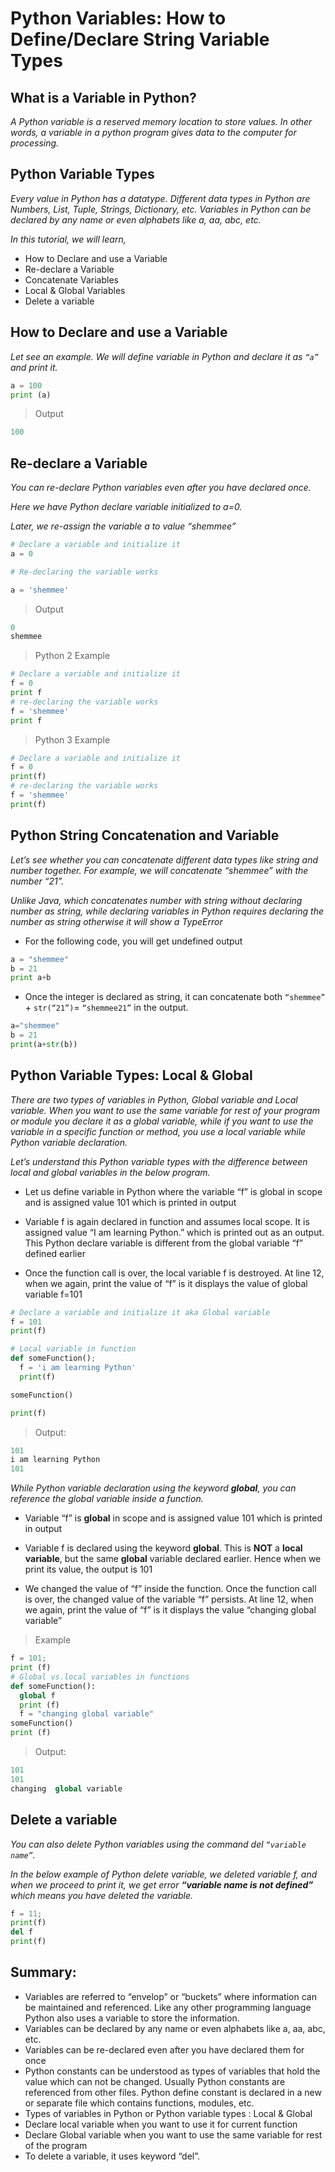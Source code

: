 # Python Variables: How to Define/Declare String Variable Types

## What is a Variable in Python?

*A Python variable is a reserved memory location to store values. In other words, a variable in a python program gives data to the computer for processing.*

## Python Variable Types

*Every value in Python has a datatype. Different data types in Python are Numbers, List, Tuple, Strings, Dictionary, etc. Variables in Python can be declared by any name or even alphabets like a, aa, abc, etc.*

*In this tutorial, we will learn,*

- How to Declare and use a Variable
- Re-declare a Variable
- Concatenate Variables
- Local & Global Variables
- Delete a variable

## How to Declare and use a Variable

*Let see an example. We will define variable in Python and declare it as `“a”` and print it.*

```py
a = 100 
print (a)
```

> Output

```py
100
```

## Re-declare a Variable

*You can re-declare Python variables even after you have declared once.*

*Here we have Python declare variable initialized to a=0.*

*Later, we re-assign the variable a to value “shemmee”*

```py
# Declare a variable and initialize it
a = 0

# Re-declaring the variable works

a = 'shemmee'

```

> Output

```py
0
shemmee
```

> Python 2 Example

```py
# Declare a variable and initialize it
f = 0
print f
# re-declaring the variable works
f = 'shemmee'
print f
```

> Python 3 Example

```py
# Declare a variable and initialize it
f = 0
print(f)
# re-declaring the variable works
f = 'shemmee'
print(f)
```

## Python String Concatenation and Variable

*Let’s see whether you can concatenate different data types like string and number together. For example, we will concatenate “shemmee” with the number “21”.*

*Unlike Java, which concatenates number with string without declaring number as string, while declaring variables in Python requires declaring the number as string otherwise it will show a TypeError*

- For the following code, you will get undefined output

```py
a = "shemmee"
b = 21
print a+b
```

- Once the integer is declared as string, it can concatenate both `“shemmee”` + `str(“21”)`= `“shemmee21”` in the output.

```py
a="shemmee"
b = 21
print(a+str(b))
```

## Python Variable Types: Local & Global

*There are two types of variables in Python, Global variable and Local variable. When you want to use the same variable for rest of your program or module you declare it as a global variable, while if you want to use the variable in a specific function or method, you use a local variable while Python variable declaration.*

*Let’s understand this Python variable types with the difference between local and global variables in the below program.*

- Let us define variable in Python where the variable “f” is global in scope and is assigned value 101 which is printed in output

- Variable f is again declared in function and assumes local scope. It is assigned value “I am learning Python.” which is printed out as an output. This Python declare variable is different from the global variable “f” defined earlier

- Once the function call is over, the local variable f is destroyed. At line 12, when we again, print the value of “f” is it displays the value of global variable f=101

```py
# Declare a variable and initialize it aka Global variable
f = 101
print(f)

# Local variable in function
def someFunction();
  f = 'i am learning Python'
  print(f)

someFunction()

print(f)
```
> Output:

```py
101
i am learning Python
101
```

*While Python variable declaration using the keyword **global**, you can reference the global variable inside a function.*

- Variable “f” is **global** in scope and is assigned value 101 which is printed in output

- Variable f is declared using the keyword **global**. This is **NOT** a **local variable**, but the same **global** variable declared earlier. Hence when we print its value, the output is 101

- We changed the value of “f” inside the function. Once the function call is over, the changed value of the variable “f” persists. At line 12, when we again, print the value of “f” is it displays the value “changing global variable”

> Example

```py
f = 101;
print (f)
# Global vs.local variables in functions
def someFunction():
  global f
  print (f)
  f = "changing global variable"
someFunction()
print (f)
```

> Output:

```py
101
101
changing  global variable
```

## Delete a variable

*You can also delete Python variables using the command del `“variable name”`.*

*In the below example of Python delete variable, we deleted variable f, and when we proceed to print it, we get error **“variable name is not defined”** which means you have deleted the variable.*

```py
f = 11;
print(f)
del f
print(f)
```

## Summary:

- Variables are referred to “envelop” or “buckets” where information can be maintained and referenced. Like any other programming language Python also uses a variable to store the information.
- Variables can be declared by any name or even alphabets like a, aa, abc, etc.
- Variables can be re-declared even after you have declared them for once
- Python constants can be understood as types of variables that hold the value which can not be changed. Usually Python constants are referenced from other files. Python define constant is declared in a new or separate file which contains functions, modules, etc.
- Types of variables in Python or Python variable types : Local & Global
- Declare local variable when you want to use it for current function
- Declare Global variable when you want to use the same variable for rest of the program
- To delete a variable, it uses keyword “del”.
